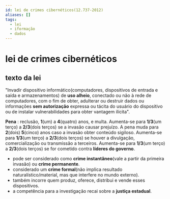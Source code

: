 ```yaml
---
id: lei de crimes cibernéticos(12.737-2012)
aliases: []
tags:
  - lei
  - iformação
  - dados
---
```


# lei de crimes cibernéticos

## texto da lei

"Invadir dispositivo informático(computadores, dispositivos de entrada e saída e armazenamentos) de **uso alheio**, conectado ou não à rede de computadores, com o fim de obter, adulterar ou destruir dados ou informações **sem autorização** expressa ou tácita do usuário do dispositivo ou de instalar vulnerabilidades para obter vantagem ilícita".

**Pena** : reclusão, **1**(um) a **4**(quatro) anos, e multa.
Aumenta-se para **1/3**(um terço) a **2/3**(dois terços) se a invasão causar prejuízo.
A pena muda para **2**(dois) **5**(cinco) anos caso a invasão obter conteúdo sigiloso.
Aumenta-se para **1/3**(um terço) a **2/3**(dois terços) se houver a divulgação, comercialização ou transmissão a terceiros.
Aumenta-se para **1/3**(um terço) a **2/3**(dois terços) se for cometido contra **líderes do governo**.

- pode ser considerado como **crime instantâneo**(vale a partir da primeira invasão) ou **crime permanente**.
- considerado um **crime formal**(não implica resultado naturalístico/material, mas que interfere no mundo externo).
- também incorre quem produz, oferece, distribui e vende esses dispositivos.
- a competência para a investigação recai sobre a **justiça estadual**.
